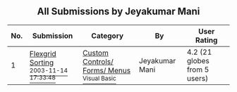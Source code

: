 ﻿<div align="center">

## All Submissions by Jeyakumar Mani

</div>

No.  | Submission | Category | By   | User Rating
---- | ---------- | -------- | ---- | -----------
1 | [Flexgrid Sorting<br /><sup>2003-11-14 17:33:48</sup>](https://github.com/Planet-Source-Code/jeyakumar-mani-flexgrid-sorting__1-49919) | [Custom Controls/ Forms/  Menus<br /><sup>Visual Basic</sup>](../ByCategory/custom-controls-forms-menus__1-4.md) | Jeyakumar Mani | 4.2 (21 globes from 5 users)
